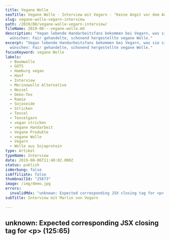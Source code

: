 ```yaml
---
title: Vegane Wolle
seoTitle: Vegane Wolle - Interview mit Vegarn - "Keine Angst vor dem Auftrennen"
slug: vegane-wolle-vegarn-interview
path: /2019/08/vegane-wolle-vegarn-interview/
fileName: 2019-08---vegane-wolle.md
description: "Vegan lebende Handarbeitsfans bekommen bei Vegarn, was sie sich
  wünschen: Fair gehandelte, schonend hergestellte vegane Wolle."
excerpt: "Vegan lebende Handarbeitsfans bekommen bei Vegarn, was sie sich
  wünschen: Fair gehandelte, schonend hergestellte vegane Wolle."
focusKeyword: vegane Wolle
labels:
  - Baumwolle
  - GOTS
  - Hamburg vegan
  - Hanf
  - Interview
  - Merinowolle Alternative
  - Nessel
  - Oeko-Tex
  - Ramie
  - Sojaseide
  - Stricken
  - Tencel
  - Tencelgarn
  - vegan stricken
  - vegane Handarbeit
  - Vegane Produkte
  - vegane Wolle
  - Vegarn
  - Wolle aus Sojaprotein
type: Artikel
typeName: Interview
date: 2019-08-06T11:40:02.000Z
status: publish
isWerbung: false
isAffiliate: false
thumbnailId: "25673"
image: /img/demo.jpg
errors:
  invalidMdx: "unknown: Expected corresponding JSX closing tag for <p> (125:65)"
subTitle: Interview mit Marlin von Vegarn
  
---
```


## unknown: Expected corresponding JSX closing tag for &lt;p> (125:65)

<!--
<hr />

Hinweis: Dieses Interview habe ich bereits am 26. April 2016 veröffentlicht. Ich
finde das Projekt, um das es darin geht, nach wie vor sehr interessant. Aus
diesem Grund habe ich beschlossen, es nochmal in den Fokus zu rücken und teile
es heute erneut mit Euch.

<hr />

**Vegan lebende Handarbeitsfans bekommen bei Vegarn, was sie sich wünschen: Fair
gehandelte, schonend hergestellte Garne ohne tierische Bestandteile. Marlin, die
Gründerin des besonderen Online-Shops liebt selbstgemachte Dinge. Auf der Suche
nach tollen Alternativen zu Strickgarn aus Merinowolle und Co. beschloss sie
kurzerhand selbst etwas auf die Beine zu stellen und eine echte Marktlücke zu
füllen.**

Heute ist sie sehr stolz auf ihr Geschäft, in dem sie nur Garne aus rein
pflanzlichen Materialien verkauft. Bei allen Produkten achtet sie besonders
darauf, dass für die Herstellung keine Tierversuche durchgeführt werden und
alles an menschenwürdigen Arbeitsplätzen hergestellt wird.

Großen Wert legt sie außerdem auf CO2- neutralen Versand sowie eine weitgehend
papierlose Kommunikation, um Ressourcen zu sparen und die Umwelt zu schonen. Ich
habe mich mal ein Bisschen mit der kreativen Umweltschützerin ausgetauscht und
sie hat meine Fragen beantwortet.

**Anne:** Hallo Marlin! Danke, dass Du Dir die Zeit nimmst, ein paar Fragen zu
beantworten! Ich bastle ja selbst gerne mal so dies und das und bin schon ganz
gespannt auf Deine Antworten! Sind stricken und häkeln besondere Hobbys von Dir?

**Marlin:** Inzwischen häkle ich sehr gerne. Richtig eingestiegen bin ich Mitte
2015 durch den Onlineshop, um meine Kund\*innen besser verstehen zu können. Dass
es mir so gut gefällt, hätte ich nicht erwartet! Das Stricken überlasse ich
allerdings lieber weiterhin meiner Mutter.

**Anne:** Dann gibt es Deinen Shop seit dieser Zeit?

## Vegarn gibt es seit 2015

![vegane-wolle](http://cardamonchai.com/wp-content/uploads/2019/08/Vegarn_Sojawachskerze-GOTS-Baumwolle-Bambusnadeln-Vegarn-400x230.jpg "Sojawachskerze, GOTS-Baumwolle und Bambusnadeln von Vegarn. Bild: Vegarn")

**Marlin:** Anfang 2014 entstand die Idee durch ein Strickprojekt meiner Mutter
und im September 2015 ging dann der Shop online.

**Anne:** Wie viele Leute arbeiten an Vegarn?

**Marlin:** Bisher bin ich die alleinige Verantwortliche. Die CI und der Shop
sind zusammen mit einer Grafikdesignerin und einem Webprogrammierer entstanden.
Mein Feedback zu den Produkten und dem Hobby selbst hole ich mir gerne von
meinen Kundinnen und von meiner Mutter.

**Anne:** Du bist durch eigene Projekte auf die Idee gekommen, den Shop ins
Leben zu rufen?

**Marlin:** Ja, genau. Es war mein Bedürfnis. Ich entschloss mich für die vegane
Lebensweise und wollte zwar auf tierische Wolle verzichten, aber die wollig
weichen Schals meiner Mutter nicht missen. Unter dem Stichwort "vegane Wolle"
ließ sich online nichts finden und so entschloss ich mich, diese Marktlücke
selbst zu füllen.

**Anne:** Seit wann lebst Du denn vegan?

**Marlin:** Seit Anfang 2013.

**Anne:** Was ist für Dich das wichtigste Argument
[für vegan](/category/vegan-2/go-vegan/) ?

**Marlin:** Ursprünglich meine Gesundheit. Nach kurzer Zeit kamen dann auch die
herzlosen Methoden in der tierischen Lebensmittelproduktion dazu. Inzwischen
lebe ich insofern vegan, dass ich mir keine neuen Produkte tierischen Ursprungs
mehr kaufe. Bei Second Hand Artikeln kann ich Materialien wie Leder und Wolle
mit meinem Gewissen vereinbaren.

## "Am liebsten mag ich Fair Cotton"

**Anne:** Welche Materialien verwendest Du denn am liebsten für Deine Garne und
welches davon magst du am liebsten?

**Marlin:** Das Sortiment wechselt derzeit noch sehr stark. Ich hatte bereits
Garn aus Sojaprotein und Ramie. Derzeit führe ich auch Bambus-Viskose,
GOTS-zertifizierte Baumwolle sowie handgesponnenes Hanf- und Nesselgarn. Ab Mai
wird es zwei neue Garne geben. Einen Rohstoff verrate ich hier gerne schon mal:
Tencel. Mein Lieblingsmaterial ist derzeit Fair Cotton, da es sehr viel
kuscheliger als klassisches Baumwollgarn ist. Sehr wahrscheinlich wird mein
Liebling aber von einem der Neuankömmlinge abgelöst!

**Anne:** Das klingt ja, als dürfte man auf alle Fälle gespannt sein! Dann werde
ich im Mai wohl mal Deinen Shop besuchen! Woher stammen denn die Rohstoffe für
die Garne?

![vegane-wolle](http://cardamonchai.com/wp-content/uploads/2019/08/Vegarn_Bestellung-mit-Lavendelsackchen-400x267.jpg "Vegane Wolle mit Lavendelsäckchen. Bild: Vegarn")

**Marlin:** Der Bambus und die Sojaproteine stammen aus China, die Baumwolle aus
Ägypten, Hanf und Nessel aus Nepal und das Tencel aus Österreich.

**Anne:** In Deinem Shop gibt es ja auch sehr bunte Garne. Woraus bestehen denn
die Farben?

## Zertifizierte Farben

**Marlin:** Die Farben sind entweder Oeko-Tex oder GOTS-zertifizierte, chemische
Farben. Färbungen mit Pflanzenfarben stehen auf der Wunschliste und werden für
limitierte Kollektionen auf jeden Fall zum Einsatz kommen.

**Anne:** Und wo wird gefertigt?

**Marlin:** Bei den derzeitigen Garnen wird in Portugal, Italien und Nepal
produziert. Das Tencelgarn wird eigens für uns in der Tschechischen Republik,
nahe der deutschen Grenze, gefertigt.
[Cradle-to-Cradle](/2019/08/cradle-to-cradle-prinzip/) beschreibt einen
geschlossenen Kreislauf

**Anne:** Als Ziel für die Zukunft nennst Du auf Deine Homepage unter anderem
"Produktion nach dem Cradle-to-Cradle Prinzip". Möchtest Du kurz erklären, was
genau sich dahinter verbirgt?

**Marlin:** Das Prinzip Cradle-to-Cradle beschreibt einen geschlossenen
Kreislauf in dem Ressourcen verwendet anstatt verschwendet werden. Das fertige
Endprodukt kann dabei wieder als Rohstoff genutzt werden. Ein sehr gutes
Beispiel ist Glas. Bei jedem Schmelzen und neuen Gießen erhält das Glas die
gleichen Eigenschaften, wie zuvor.

Entstanden ist das Prinzip beim Beobachten der Natur. Ein Apfelbaum wächst,
indem er Wasser und Sonnenenergie nutzt. Die reife Frucht fällt ab und kann als
Kompost wieder dem Wachstum dienen, durch die Kerne entstehen neue Bäume. Mehr
darüber kann man zum Beispiel bei Epea oder Cradle-to-Cradle e. V. erfahren.
Besonders interessant ist auch das neue Buch "Intelligente Verschwendung" von
den Begründern des Prinzips Michael Braungart und William McDonough. Das neue
Tencelgarn wird nach dem Cradle-to-Cradle Prinzip hergestellt.

**Anne:** Wo können unsere Leser Deine Garne erstehen?

**Marlin:** Derzeit gibt es die Garne ausschließlich in meinem Online Shop\*

**Anne:** Zum Schluss möchte ich gerne noch einen Tipp von Dir haben. Was
würdest Du einem/r Einsteiger/in beim Stricken oder Häkeln raten?

## "Keine Angst vor dem Auftrennen!"

**Marlin:** Mir haben Video-Tutorials sehr geholfen! Wer besser mit persönlicher
Anleitung lernt, sollte sich am besten nach einem Stricktreff umsehen. Vegarn
veranstaltet beispielsweise in Hamburg monatlich einen. Infos dazu gibt es auf
meiner Seite. Was ganz wichtig ist: Keine Hemmungen vor dem Auftrennen! Tut man
das nicht, resultiert das meistens darin, dass man das liebevoll gefertigte
Einzelstück niemals trägt und das wäre wirklich sehr schade!

**Anne:** Vielen Dank für die tollen Tipps und das nette Interview und noch
weiterhin viel Erfolg mit Vegarn!

**Marlin:** Lieben Dank!

<hr />

## Nachtrag vom 8. August 2019

Gerade erreichte mich die traurige Nachricht, dass Vegarn leider schließen wird.
Marlin möchte sich voll und ganz ihrer Arbeit als Lehrerin widmen. Hier ein
Statement von ihr

<blockquote>" __Ich halte nachhaltig produzierte, pflanzliche Garne immer noch für eine wichtige, wertvolle und lukrative Marktlücke__  - nur fehlt mir die Begeisterung diese weiter zu bedienen. Als Lehrerin habe ich das Gefühl mehr zu bewegen. Mein Ziel: mithilfe von digitalen Mitteln die Prinzipien der Mathematik, allen voran Kindern, zu vermitteln. Das ist meine berufliche Mission! Persönlich liegt mir nichts mehr am Herzen als Mutter zu werden und meine Kinder in einem liebevollen Haushalt groß zu ziehen.

So sieht es aus. (Übrigens: ich überlege lehrreiche Erkenntnisse aus der
Gründung für zukünftige Unternehmerinnen niederzuschreiben. Falls es dazu kommt,
wird es auf der Website von Vegarn als neuer Link auftauchen.)"</blockquote>

### Räumungsverkauf vom 1. September bis zum 24. Dezember 2019

Vom 1. September bis zum 24. Dezember 2019 ist ein Räumungsverkauf im Onlineshop
geplant. Der Fokus liegt auf dem 
[Tencelgarn](https://www.vegarn.eu/produkt/tencelgarn-100g-knaeuel/)  und 
[Pure Soysilk](https://www.vegarn.eu/produkt/pure-soysilk/). Schaut doch mal
rein, es lohnt sich!

Wer ab dem 1. September mehr als ein Kilogramm Wolle  bestellt, bekommt ein
Knäuel  [Tencelgarn](https://www.vegarn.eu/produkt/tencelgarn-100g-knaeuel/)
 oder  [Pure](https://www.vegarn.eu/produkt/pure-soysilk/)  als Geschenk dazu.
Bei über drei Kilogramm zwei Knäuel und so weiter.
[Marlins komplettes Statement zur Auflösung des Shops könnt Ihr online hier nachlesen](https://mailchi.mp/da17dbe0bd52/ausverkauf-grund).

<hr />

\*Hier könnt Ihr [Vegarn online besuchen](https://www.vegarn.eu/). Hier findet
Ihr
[weitere Informationen zum Thema Wolle](/2014/10/wolle-das-kann-doch-gar-nicht-so-schlimm-sein/).

-->

  